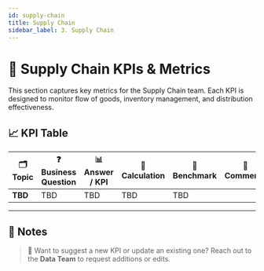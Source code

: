 ```yaml
---
id: supply-chain
title: Supply Chain
sidebar_label: 3. Supply Chain
---
```


# 🚚 Supply Chain KPIs & Metrics

This section captures key metrics for the Supply Chain team. Each KPI is designed to monitor flow of goods, inventory management, and distribution effectiveness.

## 📈 KPI Table

| 🗂️ Topic | ❓ Business Question | 📊 Answer / KPI | 🧮 Calculation | 🎯 Benchmark | 💬 Comments |
| -------- | -------------------- | --------------- | -------------- | ------------ | ----------- |
| **TBD**  | TBD                  | TBD             | TBD            | TBD          |             |

---

## 📝 Notes

> 🔄 Want to suggest a new KPI or update an existing one? Reach out to the **Data Team** to request additions or edits.
